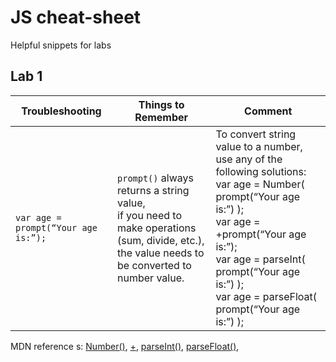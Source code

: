 # JS cheat-sheet
Helpful snippets for labs

## Lab 1

| Troubleshooting                   | Things to Remember                                           | Comment                                                      |
| --------------------------------- | ------------------------------------------------------------ | ------------------------------------------------------------ |
| `var age = prompt(“Your age is:”);` | `prompt()` always returns a string value, <br />if you need  to make operations <br />(sum, divide, etc.), the value needs to be converted to  number value. | To convert string value to a number, use any of the  following solutions: <br />var age = Number(  prompt(“Your age is:”) );<br />var age = +prompt(“Your  age is:”); <br />var age = parseInt(  prompt(“Your age is:”) );<br />var age = parseFloat(  prompt(“Your age is:”) ); |

 MDN reference s: [Number()](https://developer.mozilla.org/en-US/docs/Web/JavaScript/Reference/Global_Objects/Number), [+](https://developer.mozilla.org/en-US/docs/Web/JavaScript/Reference/Operators/Arithmetic_Operators#Unary_plus_()), [parseInt()](https://developer.mozilla.org/en-US/docs/Web/JavaScript/Reference/Global_Objects/parseInt), [parseFloat()](https://developer.mozilla.org/en-US/docs/Web/JavaScript/Reference/Global_Objects/parseFloat),

